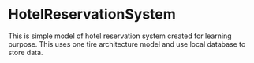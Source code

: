 # HotelReservationSystem
This is simple model of hotel reservation system created for learning purpose.
This uses one tire architecture model and use local database to store data.

